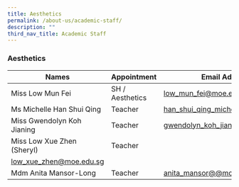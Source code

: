 ```yaml
---
title: Aesthetics
permalink: /about-us/academic-staff/
description: ""
third_nav_title: Academic Staff
---
```

### **Aesthetics**

| Names | Appointment |  Email Address |
|---|---|---|
| Miss Low Mun Fei | SH / Aesthetics | [low_mun_fei@moe.edu.sg](mailto:low_mun_fei@moe.edu.sg) |
| Ms Michelle Han Shui Qing | Teacher | [han_shui_qing_michelle@moe.edu.sg](mailto:han_shui_qing_michelle@moe.edu.sg) |
| Miss Gwendolyn Koh Jianing | Teacher | [gwendolyn_koh_jianing@moe.edu.sg](mailto:gwendolyn_koh_jianing@moe.edu.sg) |
|Miss Low Xue Zhen (Sheryl) | Teacher |
[low_xue_zhen@moe.edu.sg](mailto:low_xue_zhen@moe.edu.sg) |
| Mdm Anita Mansor-Long | Teacher | [anita_mansor@@moe.edu.sg](mailto:anita_mansor@moe.edu.sg) |low_xue_zhen@moe.edu.sg |